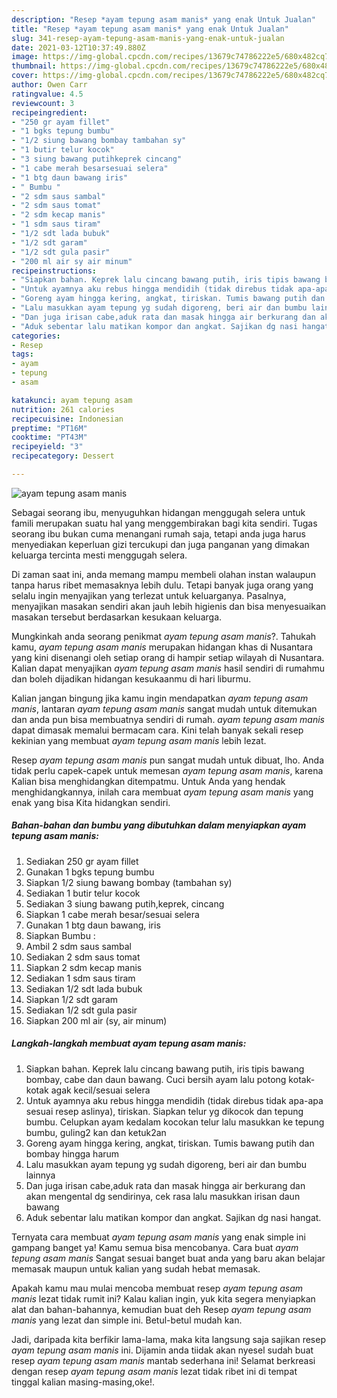 ```yaml
---
description: "Resep *ayam tepung asam manis* yang enak Untuk Jualan"
title: "Resep *ayam tepung asam manis* yang enak Untuk Jualan"
slug: 341-resep-ayam-tepung-asam-manis-yang-enak-untuk-jualan
date: 2021-03-12T10:37:49.880Z
image: https://img-global.cpcdn.com/recipes/13679c74786222e5/680x482cq70/ayam-tepung-asam-manis-foto-resep-utama.jpg
thumbnail: https://img-global.cpcdn.com/recipes/13679c74786222e5/680x482cq70/ayam-tepung-asam-manis-foto-resep-utama.jpg
cover: https://img-global.cpcdn.com/recipes/13679c74786222e5/680x482cq70/ayam-tepung-asam-manis-foto-resep-utama.jpg
author: Owen Carr
ratingvalue: 4.5
reviewcount: 3
recipeingredient:
- "250 gr ayam fillet"
- "1 bgks tepung bumbu"
- "1/2 siung bawang bombay tambahan sy"
- "1 butir telur kocok"
- "3 siung bawang putihkeprek cincang"
- "1 cabe merah besarsesuai selera"
- "1 btg daun bawang iris"
- " Bumbu "
- "2 sdm saus sambal"
- "2 sdm saus tomat"
- "2 sdm kecap manis"
- "1 sdm saus tiram"
- "1/2 sdt lada bubuk"
- "1/2 sdt garam"
- "1/2 sdt gula pasir"
- "200 ml air sy air minum"
recipeinstructions:
- "Siapkan bahan. Keprek lalu cincang bawang putih, iris tipis bawang bombay, cabe dan daun bawang. Cuci bersih ayam lalu potong kotak-kotak agak kecil/sesuai selera"
- "Untuk ayamnya aku rebus hingga mendidih (tidak direbus tidak apa-apa sesuai resep aslinya), tiriskan. Siapkan telur yg dikocok dan tepung bumbu. Celupkan ayam kedalam kocokan telur lalu masukkan ke tepung bumbu, guling2 kan dan ketuk2an"
- "Goreng ayam hingga kering, angkat, tiriskan. Tumis bawang putih dan bombay hingga harum"
- "Lalu masukkan ayam tepung yg sudah digoreng, beri air dan bumbu lainnya"
- "Dan juga irisan cabe,aduk rata dan masak hingga air berkurang dan akan mengental dg sendirinya, cek rasa lalu masukkan irisan daun bawang"
- "Aduk sebentar lalu matikan kompor dan angkat. Sajikan dg nasi hangat."
categories:
- Resep
tags:
- ayam
- tepung
- asam

katakunci: ayam tepung asam 
nutrition: 261 calories
recipecuisine: Indonesian
preptime: "PT16M"
cooktime: "PT43M"
recipeyield: "3"
recipecategory: Dessert

---
```



![*ayam tepung asam manis*](https://img-global.cpcdn.com/recipes/13679c74786222e5/680x482cq70/ayam-tepung-asam-manis-foto-resep-utama.jpg)

Sebagai seorang ibu, menyuguhkan hidangan menggugah selera untuk famili merupakan suatu hal yang menggembirakan bagi kita sendiri. Tugas seorang ibu bukan cuma menangani rumah saja, tetapi anda juga harus menyediakan keperluan gizi tercukupi dan juga panganan yang dimakan keluarga tercinta mesti menggugah selera.

Di zaman  saat ini, anda memang mampu membeli olahan instan walaupun tanpa harus ribet memasaknya lebih dulu. Tetapi banyak juga orang yang selalu ingin menyajikan yang terlezat untuk keluarganya. Pasalnya, menyajikan masakan sendiri akan jauh lebih higienis dan bisa menyesuaikan masakan tersebut berdasarkan kesukaan keluarga. 



Mungkinkah anda seorang penikmat *ayam tepung asam manis*?. Tahukah kamu, *ayam tepung asam manis* merupakan hidangan khas di Nusantara yang kini disenangi oleh setiap orang di hampir setiap wilayah di Nusantara. Kalian dapat menyajikan *ayam tepung asam manis* hasil sendiri di rumahmu dan boleh dijadikan hidangan kesukaanmu di hari liburmu.

Kalian jangan bingung jika kamu ingin mendapatkan *ayam tepung asam manis*, lantaran *ayam tepung asam manis* sangat mudah untuk ditemukan dan anda pun bisa membuatnya sendiri di rumah. *ayam tepung asam manis* dapat dimasak memalui bermacam cara. Kini telah banyak sekali resep kekinian yang membuat *ayam tepung asam manis* lebih lezat.

Resep *ayam tepung asam manis* pun sangat mudah untuk dibuat, lho. Anda tidak perlu capek-capek untuk memesan *ayam tepung asam manis*, karena Kalian bisa menghidangkan ditempatmu. Untuk Anda yang hendak menghidangkannya, inilah cara membuat *ayam tepung asam manis* yang enak yang bisa Kita hidangkan sendiri.

<!--inarticleads1-->

##### Bahan-bahan dan bumbu yang dibutuhkan dalam menyiapkan *ayam tepung asam manis*:

1. Sediakan 250 gr ayam fillet
1. Gunakan 1 bgks tepung bumbu
1. Siapkan 1/2 siung bawang bombay (tambahan sy)
1. Sediakan 1 butir telur kocok
1. Sediakan 3 siung bawang putih,keprek, cincang
1. Siapkan 1 cabe merah besar/sesuai selera
1. Gunakan 1 btg daun bawang, iris
1. Siapkan  Bumbu :
1. Ambil 2 sdm saus sambal
1. Sediakan 2 sdm saus tomat
1. Siapkan 2 sdm kecap manis
1. Sediakan 1 sdm saus tiram
1. Sediakan 1/2 sdt lada bubuk
1. Siapkan 1/2 sdt garam
1. Sediakan 1/2 sdt gula pasir
1. Siapkan 200 ml air (sy, air minum)




<!--inarticleads2-->

##### Langkah-langkah membuat *ayam tepung asam manis*:

1. Siapkan bahan. Keprek lalu cincang bawang putih, iris tipis bawang bombay, cabe dan daun bawang. Cuci bersih ayam lalu potong kotak-kotak agak kecil/sesuai selera
1. Untuk ayamnya aku rebus hingga mendidih (tidak direbus tidak apa-apa sesuai resep aslinya), tiriskan. Siapkan telur yg dikocok dan tepung bumbu. Celupkan ayam kedalam kocokan telur lalu masukkan ke tepung bumbu, guling2 kan dan ketuk2an
1. Goreng ayam hingga kering, angkat, tiriskan. Tumis bawang putih dan bombay hingga harum
1. Lalu masukkan ayam tepung yg sudah digoreng, beri air dan bumbu lainnya
1. Dan juga irisan cabe,aduk rata dan masak hingga air berkurang dan akan mengental dg sendirinya, cek rasa lalu masukkan irisan daun bawang
1. Aduk sebentar lalu matikan kompor dan angkat. Sajikan dg nasi hangat.




Ternyata cara membuat *ayam tepung asam manis* yang enak simple ini gampang banget ya! Kamu semua bisa mencobanya. Cara buat *ayam tepung asam manis* Sangat sesuai banget buat anda yang baru akan belajar memasak maupun untuk kalian yang sudah hebat memasak.

Apakah kamu mau mulai mencoba membuat resep *ayam tepung asam manis* lezat tidak rumit ini? Kalau kalian ingin, yuk kita segera menyiapkan alat dan bahan-bahannya, kemudian buat deh Resep *ayam tepung asam manis* yang lezat dan simple ini. Betul-betul mudah kan. 

Jadi, daripada kita berfikir lama-lama, maka kita langsung saja sajikan resep *ayam tepung asam manis* ini. Dijamin anda tiidak akan nyesel sudah buat resep *ayam tepung asam manis* mantab sederhana ini! Selamat berkreasi dengan resep *ayam tepung asam manis* lezat tidak ribet ini di tempat tinggal kalian masing-masing,oke!.

